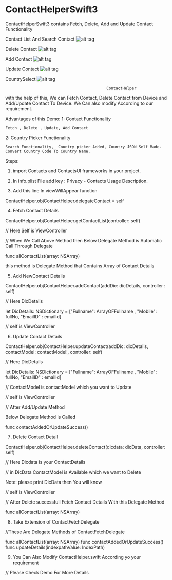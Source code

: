 # ContactHelperSwift3
ContactHelperSwift3 contains Fetch, Delete, Add and Update Contact Functionality

Contact List And Search Contact
![alt tag](https://github.com/IosPower/ContactHelperSwift3/blob/master/Images/Simulator%20Screen%20Shot%2009-Feb-2017%2C%205.32.32%20PM.jpg)

Delete Contact
![alt tag](https://github.com/IosPower/ContactHelperSwift3/blob/master/Images/Simulator%20Screen%20Shot%2009-Feb-2017%2C%205.32.37%20PM.jpg)

Add Contact
![alt tag](https://github.com/IosPower/ContactHelperSwift3/blob/master/Images/Simulator%20Screen%20Shot%2009-Feb-2017%2C%205.32.54%20PM.jpg)

Update Contact
![alt tag](https://github.com/IosPower/ContactHelperSwift3/blob/master/Images/Simulator%20Screen%20Shot%2009-Feb-2017%2C%205.32.49%20PM.jpg)

CountrySelect
![alt tag](https://github.com/IosPower/ContactHelperSwift3/blob/master/Images/Simulator%20Screen%20Shot%2009-Feb-2017%2C%205.59.31%20PM.jpg)

                                                ContactHelper

with the help of this, We can Fetch Contact, Delete Contact from Device and Add/Update Contact To Device. We Can also modify According to our requirement. 

Advantages of this Demo: 
1: Contact Functionality

    Fetch , Delete , Update, Add Contact

2: Country Picker Functionality

    Search Functionality,  Country picker Added, Country JSON Self Made.   Convert Country Code To Country Name.

Steps:

1.	import Contacts and ContactsUI frameworks in your project.

2.	In info.plist File add key :
 Privacy - Contacts Usage Description.

3.	Add  this  line In  viewWillAppear function

ContactHelper.objContactHelper.delegateContact = self
          
4.	 Fetch Contact Details

ContactHelper.objContactHelper.getContactList(controller: self)

// Here Self  is ViewController

//  When We Call Above Method then Below Delegate Method is Automatic Call Through Delegate

func allContactList(array: NSArray)

this method is Delegate Method that Contains
Array of  Contact Details 

5.	 Add NewContact Details

ContactHelper.objContactHelper.addContact(addDic: dicDetails, controller : self)

// Here DicDetails

let DicDetails: NSDictionary = ["Fullname": ArrayOFFullname , "Mobile": fullNo, "EmailID" : emailId]

// self is ViewController

6.	 Update Contact Details

ContactHelper.objContactHelper.updateContact(addDic: dicDetails, contactModel: contactModel!, controller: self)

// Here DicDetails

let DicDetails: NSDictionary = ["Fullname": ArrayOFFullname , "Mobile": fullNo, "EmailID" : emailId]

// ContactModel is contactModel which you want to Update  

// self is ViewController

// After Add/Update Method

Below Delegate Method is Called

func contactAddedOrUpdateSuccess()

7.	 Delete Contact Detail

ContactHelper.objContactHelper.deleteContact(dicdata: dicData, controller: self)

// Here Dicdata is your ContactDetails

// in DicData ContactModel is Available   which we want to Delete

Note: please print DicData then You will know

// self is ViewController

// After Delete successfull 
Fetch Contact Details With this Delegate Method

func allContactList(array: NSArray)



8.	 Take Extension of ContactFetchDelegate

//These Are Delegate Methods of ContactFetchDelegate
 
  func allContactList(array: NSArray)
  func contactAddedOrUpdateSuccess()
  func updateDetails(indexpathValue: IndexPath)

9.	You Can Also Modify ContactHelper.swift According yo your requirement

// Please Check Demo For More Details

